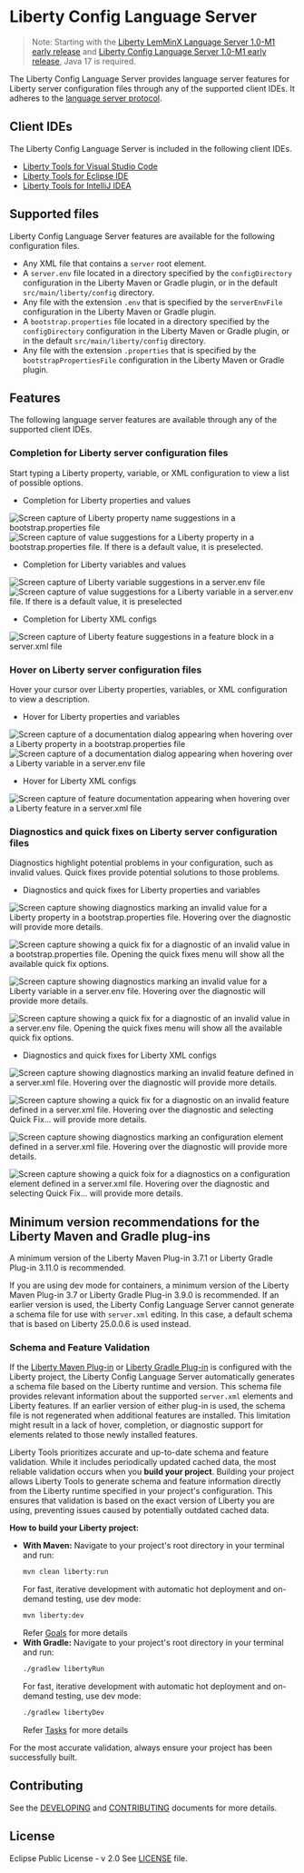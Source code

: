 # Liberty Config Language Server

> Note: Starting with the [Liberty LemMinX Language Server 1.0-M1 early release](https://github.com/OpenLiberty/liberty-language-server/releases/tag/lemminx-liberty-1.0-M1) and [Liberty Config Language Server 1.0-M1 early release](https://github.com/OpenLiberty/liberty-language-server/releases/tag/liberty-langserver-1.0-M1), Java 17 is required.

The Liberty Config Language Server provides language server features for Liberty server configuration files through any of the supported client IDEs. It adheres to the [language server protocol](https://github.com/Microsoft/language-server-protocol).

## Client IDEs

The Liberty Config Language Server is included in the following client IDEs.

* [Liberty Tools for Visual Studio Code](https://github.com/OpenLiberty/liberty-tools-vscode)
* [Liberty Tools for Eclipse IDE](https://github.com/OpenLiberty/liberty-tools-eclipse)
* [Liberty Tools for IntelliJ IDEA](https://github.com/OpenLiberty/liberty-tools-intellij)

## Supported files

Liberty Config Language Server features are available for the following configuration files.

- Any XML file that contains a `server` root element.
- A `server.env` file located in a directory specified by the `configDirectory` configuration in the Liberty Maven or Gradle plugin, or in the default `src/main/liberty/config` directory.
- Any file with the extension `.env` that is specified by the `serverEnvFile` configuration in the Liberty Maven or Gradle plugin.
- A `bootstrap.properties` file located in a directory specified by the `configDirectory` configuration in the Liberty Maven or Gradle plugin, or in the default `src/main/liberty/config` directory.
- Any file with the extension `.properties` that is specified by the `bootstrapPropertiesFile` configuration in the Liberty Maven or Gradle plugin.

## Features

The following language server features are available through any of the supported client IDEs.

### Completion for Liberty server configuration files

Start typing a Liberty property, variable, or XML configuration to view a list of possible options.

* Completion for Liberty properties and values 

![Screen capture of Liberty property name suggestions in a bootstrap.properties file](./docs/images/property-completion.png "Completion suggestions for Liberty properties in bootstrap.properties") 
![Screen capture of value suggestions for a Liberty property in a bootstrap.properties file. If there is a default value, it is preselected.](./docs/images/property-value-completion.png "Completion suggestions for Liberty property values in bootstrap.properties")
* Completion for Liberty variables and values 

![Screen capture of Liberty variable suggestions in a server.env file](./docs/images/variable-completion.png "Completion suggestions for Liberty variables in server.env")
![Screen capture of value suggestions for a Liberty variable in a server.env file. If there is a default value, it is preselected](./docs/images/variable-value-completion.png "Completion suggestions for Liberty variable values in server.env")
* Completion for Liberty XML configs

![Screen capture of Liberty feature suggestions in a feature block in a server.xml file](./docs/images/feature-completion.png "Completion suggestions for Liberty configuration in server.xml")

### Hover on Liberty server configuration files

Hover your cursor over Liberty properties, variables, or XML configuration to view a description.

* Hover for Liberty properties and variables

![Screen capture of a documentation dialog appearing when hovering over a Liberty property in a bootstrap.properties file](./docs/images/property-hover.png "Hover on Liberty properties in bootstrap.properties")
![Screen capture of a documentation dialog appearing when hovering over a Liberty variable in a server.env file](./docs/images/variable-hover.png "Hover on Liberty server variables in server.env")

* Hover for Liberty XML configs

![Screen capture of feature documentation appearing when hovering over a Liberty feature in a server.xml file](./docs/images/feature-hover.png "Hover on Liberty features in server.xml")

### Diagnostics and quick fixes on Liberty server configuration files

Diagnostics highlight potential problems in your configuration, such as invalid values. Quick fixes provide potential solutions to those problems.

* Diagnostics and quick fixes for Liberty properties and variables

![Screen capture showing diagnostics marking an invalid value for a Liberty property in a bootstrap.properties file. Hovering over the diagnostic will provide more details.](./docs/images/property-diagnostic.png "Diagnostics on Liberty properties in bootstrap.properties")

![Screen capture showing a quick fix for a diagnostic of an invalid value in a bootstrap.properties file. Opening the quick fixes menu will show all the available quick fix options.](./docs/images/property-quickFix.png "Quick fixes on bootstrap.properties")

![Screen capture showing diagnostics marking an invalid value for a Liberty variable in a server.env file. Hovering over the diagnostic will provide more details.](./docs/images/variable-diagnostic.png "Diagnostics on Liberty variables in server.env")

![Screen capture showing a quick fix for a diagnostic of an invalid value in a server.env file. Opening the quick fixes menu will show all the available quick fix options.](./docs/images/variable-quickFix.png "Quick fixes on server.env")

* Diagnostics and quick fixes for Liberty XML configs

![Screen capture showing diagnostics marking an invalid feature defined in a server.xml file. Hovering over the diagnostic will provide more details.](./docs/images/feature-diagnostic.png "Diagnostics on Liberty features in server.xml")

![Screen capture showing a quick fix for a diagnostic on an invalid feature defined in a server.xml file. Hovering over the diagnostic and selecting Quick Fix... will provide more details.](./docs/images/feature-quickFix.png "Quick fixes on Liberty features in server.xml")

![Screen capture showing diagnostics marking an configuration element defined in a server.xml file. Hovering over the diagnostic will provide more details.](./docs/images/config-diagnostic.png "Diagnostics on configuration elements in server.xml")

![Screen capture showing a quick foix for a diagnostics on a configuration element defined in a server.xml file. Hovering over the diagnostic and selecting Quick Fix... will provide more details.](./docs/images/config-quickFix.png "Quick fixes on configuration elements in server.xml")

## Minimum version recommendations for the Liberty Maven and Gradle plug-ins

A minimum version of the Liberty Maven Plug-in 3.7.1 or Liberty Gradle Plug-in 3.11.0 is recommended. 

If you are using dev mode for containers, a minimum version of the Liberty Maven Plug-in 3.7 or Liberty Gradle Plug-in 3.9.0 is recommended. If an earlier version is used, the Liberty Config Language Server cannot generate a schema file for use with `server.xml` editing. In this case, a default schema that is based on Liberty 25.0.0.6 is used instead.

### Schema and Feature Validation
If the [Liberty Maven Plug-in](https://github.com/OpenLiberty/ci.maven) or [Liberty Gradle Plug-in](https://github.com/OpenLiberty/ci.gradle) is configured with the Liberty project, the Liberty Config Language Server automatically generates a schema file based on the Liberty runtime and version. This schema file provides relevant information about the supported `server.xml` elements and Liberty features. If an earlier version of either plug-in is used, the schema file is not regenerated when additional features are installed. This limitation might result in a lack of hover, completion, or diagnostic support for elements related to those newly installed features.

Liberty Tools prioritizes accurate and up-to-date schema and feature validation. While it includes periodically updated cached data, the most reliable validation occurs when you **build your project**. Building your project allows Liberty Tools to generate schema and feature information directly from the Liberty runtime specified in your project's configuration. This ensures that validation is based on the exact version of Liberty you are using, preventing issues caused by potentially outdated cached data.

**How to build your Liberty project:**

* **With Maven:** Navigate to your project's root directory in your terminal and run:
    ```bash
    mvn clean liberty:run
    ```
  For fast, iterative development with automatic hot deployment and on-demand testing, use dev mode:
    ```bash
    mvn liberty:dev
    ```
  Refer [Goals](https://github.com/OpenLiberty/ci.maven?tab=readme-ov-file#goals) for more details
* **With Gradle:** Navigate to your project's root directory in your terminal and run:
    ```bash
    ./gradlew libertyRun
    ```
  For fast, iterative development with automatic hot deployment and on-demand testing, use dev mode:
    ```bash
    ./gradlew libertyDev
    ```
  Refer [Tasks](https://github.com/OpenLiberty/ci.gradle?tab=readme-ov-file#tasks) for more details

For the most accurate validation, always ensure your project has been successfully built.
## Contributing
See the [DEVELOPING](./DEVELOPING.md) and [CONTRIBUTING](./CONTRIBUTING.md) documents for more details.
## License
Eclipse Public License - v 2.0 See [LICENSE](./LICENSE) file.
